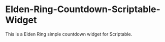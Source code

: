 # Elden-Ring-Countdown-Scriptable-Widget
This is a Elden Ring simple countdown widget for Scriptable.
